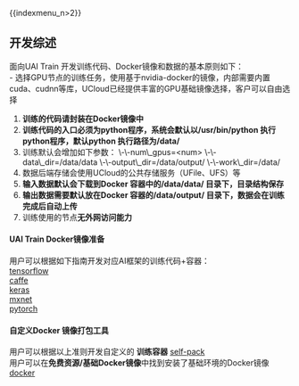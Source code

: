 {{indexmenu_n>2}}

## 开发综述

面向UAI Train 开发训练代码、Docker镜像和数据的基本原则如下：  
\-
选择GPU节点的训练任务，使用基于nvidia-docker的镜像，内部需要内置cuda、cudnn等库，UCloud已经提供丰富的GPU基础镜像选择，客户可以自由选择

1.  **训练的代码请封装在Docker镜像中**
2.  **训练代码的入口必须为python程序，系统会默认以/usr/bin/python 执行python程序，默认python
    执行路径为/data/**
3.  训练默认会增加如下参数： \\-\\-num\\\_gpus=\<num\> \\-\\-data\\\_dir=/data/data
    \\-\\-output\\\_dir=/data/output/ \\-\\-work\\\_dir=/data/
4.  数据后端存储会使用UCloud的公共存储服务（UFile、UFS）等
5.  **输入数据默认会下载到Docker 容器中的/data/data/ 目录下，目录结构保存**
6.  **输出数据需要默认放在Docker 容器的/data/output/ 目录下，数据会在训练完成后自动上传**
7.  训练使用的节点**无外网访问能力**

#### UAI Train Docker镜像准备

用户可以根据如下指南开发对应AI框架的训练代码+容器：  
[tensorflow](/ai/uai-train/guide/tensorflow)  
[caffe](/ai/uai-train/guide/caffe)  
[keras](/ai/uai-train/guide/keras)  
[mxnet](/ai/uai-train/guide/mxnet)  
[pytorch](/ai/uai-train/guide/pytorch)  

#### 自定义Docker 镜像打包工具

用户可以根据以上准则开发自定义的 **训练容器**
[self-pack](/ai/uai-train/guide/scripts/self-pack)  
用户可以在**免费资源/基础Docker镜像**中找到安装了基础环境的Docker镜像
[docker](/ai/uai-train/resource/docker)

